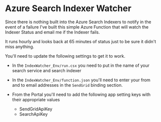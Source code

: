 # Azure Search Indexer Watcher

Since there is nothing built into the Azure Search Indexers to notify in the event of a failure I've built this simple Azure Function that will watch the Indexer Status and email me if the Indexer fails.

It runs hourly and looks back at 65 minutes of status just to be sure it didn't miss anything.

You'll need to update the following settings to get it to work.

- In the `IndexWatcher_Env/run.csx` you need to put in the name of your search service and search indexer

- In the `IndexWatcher_Env/function.json` you'll need to enter your from and to email addresses in the `SendGrid` binding section.

- From the Portal you'll need to add the following app setting keys with their appropriate values
	- SendGridApiKey
	- SearchApiKey



